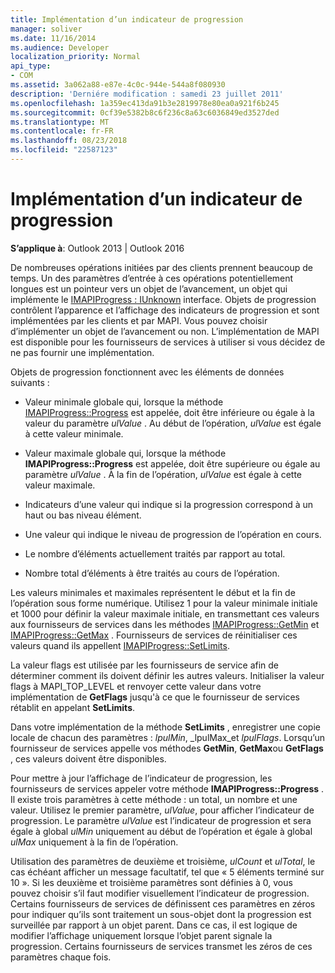 ```yaml
---
title: Implémentation d’un indicateur de progression
manager: soliver
ms.date: 11/16/2014
ms.audience: Developer
localization_priority: Normal
api_type:
- COM
ms.assetid: 3a062a88-e87e-4c0c-944e-544a8f080930
description: 'Derniére modification : samedi 23 juillet 2011'
ms.openlocfilehash: 1a359ec413da91b3e2819978e80ea0a921f6b245
ms.sourcegitcommit: 0cf39e5382b8c6f236c8a63c6036849ed3527ded
ms.translationtype: MT
ms.contentlocale: fr-FR
ms.lasthandoff: 08/23/2018
ms.locfileid: "22587123"
---
```

# <a name="implementing-a-progress-indicator"></a>Implémentation d’un indicateur de progression

  
  
**S’applique à**: Outlook 2013 | Outlook 2016 
  
De nombreuses opérations initiées par des clients prennent beaucoup de temps. Un des paramètres d’entrée à ces opérations potentiellement longues est un pointeur vers un objet de l’avancement, un objet qui implémente le [IMAPIProgress : IUnknown](imapiprogressiunknown.md) interface. Objets de progression contrôlent l’apparence et l’affichage des indicateurs de progression et sont implémentées par les clients et par MAPI. Vous pouvez choisir d’implémenter un objet de l’avancement ou non. L’implémentation de MAPI est disponible pour les fournisseurs de services à utiliser si vous décidez de ne pas fournir une implémentation. 
  
Objets de progression fonctionnent avec les éléments de données suivants :
  
- Valeur minimale globale qui, lorsque la méthode [IMAPIProgress::Progress](imapiprogress-progress.md) est appelée, doit être inférieure ou égale à la valeur du paramètre _ulValue_ . Au début de l’opération, _ulValue_ est égale à cette valeur minimale. 
    
- Valeur maximale globale qui, lorsque la méthode **IMAPIProgress::Progress** est appelée, doit être supérieure ou égale au paramètre _ulValue_ . À la fin de l’opération, _ulValue_ est égale à cette valeur maximale. 
    
- Indicateurs d’une valeur qui indique si la progression correspond à un haut ou bas niveau élément.
    
- Une valeur qui indique le niveau de progression de l’opération en cours.
    
- Le nombre d’éléments actuellement traités par rapport au total.
    
- Nombre total d’éléments à être traités au cours de l’opération.
    
Les valeurs minimales et maximales représentent le début et la fin de l’opération sous forme numérique. Utilisez 1 pour la valeur minimale initiale et 1000 pour définir la valeur maximale initiale, en transmettant ces valeurs aux fournisseurs de services dans les méthodes [IMAPIProgress::GetMin](imapiprogress-getmin.md) et [IMAPIProgress::GetMax](imapiprogress-getmax.md) . Fournisseurs de services de réinitialiser ces valeurs quand ils appellent [IMAPIProgress::SetLimits](imapiprogress-setlimits.md). 
  
La valeur flags est utilisée par les fournisseurs de service afin de déterminer comment ils doivent définir les autres valeurs. Initialiser la valeur flags à MAPI_TOP_LEVEL et renvoyer cette valeur dans votre implémentation de **GetFlags** jusqu'à ce que le fournisseur de services rétablit en appelant **SetLimits**. 
  
Dans votre implémentation de la méthode **SetLimits** , enregistrer une copie locale de chacun des paramètres : _lpulMin_, _lpulMax_et _lpulFlags_. Lorsqu’un fournisseur de services appelle vos méthodes **GetMin**, **GetMax**ou **GetFlags** , ces valeurs doivent être disponibles. 
  
Pour mettre à jour l’affichage de l’indicateur de progression, les fournisseurs de services appeler votre méthode **IMAPIProgress::Progress** . Il existe trois paramètres à cette méthode : un total, un nombre et une valeur. Utilisez le premier paramètre, _ulValue_, pour afficher l’indicateur de progression. Le paramètre _ulValue_ est l’indicateur de progression et sera égale à global _ulMin_ uniquement au début de l’opération et égale à global _ulMax_ uniquement à la fin de l’opération. 
  
Utilisation des paramètres de deuxième et troisième, _ulCount_ et _ulTotal_, le cas échéant afficher un message facultatif, tel que « 5 éléments terminé sur 10 ». Si les deuxième et troisième paramètres sont définies à 0, vous pouvez choisir s’il faut modifier visuellement l’indicateur de progression. Certains fournisseurs de services de définissent ces paramètres en zéros pour indiquer qu’ils sont traitement un sous-objet dont la progression est surveillée par rapport à un objet parent. Dans ce cas, il est logique de modifier l’affichage uniquement lorsque l’objet parent signale la progression. Certains fournisseurs de services transmet les zéros de ces paramètres chaque fois. 
  

